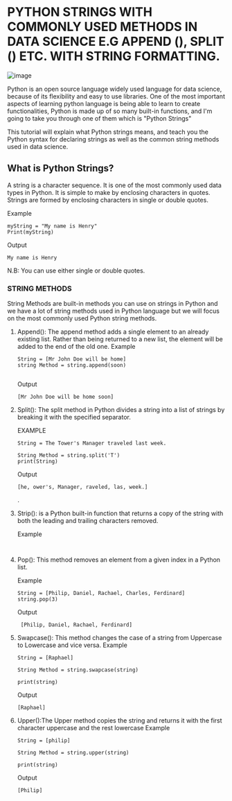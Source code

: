 # PYTHON STRINGS WITH COMMONLY USED METHODS IN DATA SCIENCE E.G APPEND (), SPLIT () ETC. WITH STRING FORMATTING.
![image](https://user-images.githubusercontent.com/97627175/188684058-1358d965-249f-4b2a-bf7a-6d5e4b6b1f05.png)


Python is an open source language widely used language for data science, because of its flexibility and easy to use libraries. One of the most important aspects of learning python language is being able to learn to create functionalities, Python is made up of so many built-in functions, and I'm going to take you through one of them which is "Python Strings"


This tutorial will explain what Python strings means, and teach you the Python syntax for declaring strings as well as the common string methods used in data science.

## What is Python Strings?

A string is a character sequence. It is one of the most commonly used data types in Python. It is simple to make by enclosing characters in quotes. Strings are formed by enclosing characters in single or double quotes.


Example

```
myString = "My name is Henry"
Print(myString)
```

Output

```
My name is Henry
```
N.B: You can use either single or double quotes.

### STRING METHODS
String Methods are built-in methods you can use on strings in Python and we have a lot of string methods used in Python language but we will focus on the most commonly used Python string methods.

1. Append(): The append method adds a single element to an already existing list. Rather than being returned to a new list, the element will be added to the end of the    old one.
   Example
   ```
   String = [Mr John Doe will be home]
   string Method = string.append(soon)
 
   ```
   Output
   ```
   [Mr John Doe will be home soon]
   ```

2. Split(): The split method in Python divides a string into a list of strings by breaking it with the specified separator.


   EXAMPLE 
   ```
   String = The Tower's Manager traveled last week.

   String Method = string.split('T')
   print(String)

   ```

   Output 
   ```
   [he, ower's, Manager, raveled, las, week.]

   ```


   .

3. Strip(): is a Python built-in function that returns a copy of the string with both the leading and trailing characters removed.

   Example
   
   ```
      
   ```
5. Pop(): This method removes an element from a given index in a Python list.

   Example
   
   ```
   String = [Philip, Daniel, Rachael, Charles, Ferdinard]
   string.pop(3)
   
   ```
   Output
   ```
    [Philip, Daniel, Rachael, Ferdinard]
5. Swapcase(): This method changes the case of a string from Uppercase to Lowercase and vice versa.
   Example
   ```
   String = [Raphael]
 
   String Method = string.swapcase(string)

   print(string)
   ```
   Output

   ```
   [Raphael]
   
   ```

6. Upper():The Upper method copies the string and returns it with the first character uppercase and the rest lowercase
   Example 
   ```
   String = [philip]
 
   String Method = string.upper(string)

   print(string)
   ```
   Output

   ```
   [Philip]



